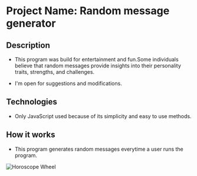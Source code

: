 # Project Name: Random message generator

## Description

* This program was build for entertainment and fun.Some individuals believe that random messages provide insights into their personality traits, strengths, and challenges.

* I'm open for suggestions and modifications.


## Technologies

* Only JavaScript used because of its simplicity and easy to use methods.


## How it works

* This program generates random messages everytime a user runs the program.


![Horoscope Wheel](https://cdn.pixabay.com/animation/2023/01/12/18/10/18-10-43-580_512.gif)


